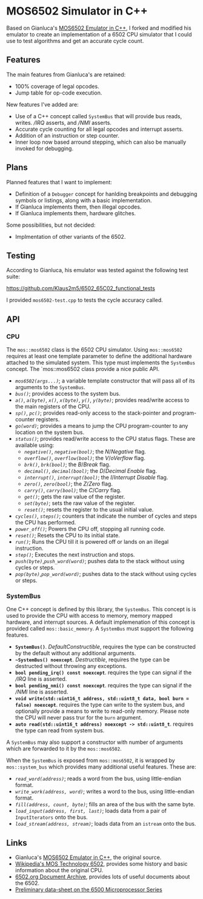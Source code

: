 # MOS6502 Simulator in C++

Based on Gianluca's [MOS6502 Emulator in C++](https://github.com/gianlucag/mos6502), I forked and
modified his emulator to create an implementation of a 6502 CPU simulator that I could use to test
algorithms and get an accurate cycle count.

## Features

The main features from Gianluca's are retained:
- 100% coverage of legal opcodes.
- Jump table for op-code execution.

New features I've added are:
- Use of a C++ concept called `SystemBus` that will provide bus reads, writes. _/IRQ_ asserts, and
  _/NMI_ asserts.
- Accurate cycle counting for all legal opcodes and interrupt asserts.
- Addition of an instruction or step counter.
- Inner loop now based arround stepping, which can also be manually invoked for debugging.

## Plans

Planned features that I want to implement:
- Definition of a `Debugger` concept for hanlding breakpoints and debugging symbols or listings,
  along with a basic implementation.
- If Gianluca implements them, then illegal opcodes.
- If Gianluca implements them, hardware glitches.

Some possibilities, but not decided:
- Implmentation of other variants of the 6502.

## Testing

According to Gianluca, his emulator was tested against the following test suite:

https://github.com/Klaus2m5/6502_65C02_functional_tests

I provided `mos6502-test.cpp` to tests the cycle accuracy called.

## API

### CPU

The `mos::mos6502` class is the 6502 CPU simulator. Using `mos::mos6502` requires at least one
template parameter to define the additional hardware attached to the simulated system. This type
must implements the `SystemBus` concept. The `mos::mos6502 class provide a nice public API.

- _`mos6502(args...)`_; a variable template constructor that will pass all of its arguments to the
  `SystemBus`.
- _`bus()`_; provides access to the system bus.
- _`a()`_, _`a(byte)`_, _`x()`_, _`x(byte)`_, _`y()`_, _`y(byte)`_; provides read/write access to
  the main registers of the CPU.
- _`sp()`_, _`pc()`_; provides read-only access to the stack-pointer and program-counter registers.
- _`go(word)`_; provides a means to jump the CPU program-counter to any location on the system bus.
- _`status()`_; provides read/write access to the CPU status flags. These are available using:
	- _`negative()`_, _`negative(bool)`_;  the _N_/_Negative_ flag.
	- _`overflow()`_, _`overflow(bool)`_;  the _V_/_oVerflow_ flag.
	- _`brk()`_, _`brk(bool)`_;  the _B_/_Break_ flag.
	- _`decimal()`_, _`decimal(bool)`_;  the _D_/_Decimal Enable_ flag.
	- _`interrupt()`_, _`interrupt(bool)`_;  the _I_/_Interrupt Disable_ flag.
	- _`zero()`_, _`zero(bool)`_;  the _Z_/_Zero_ flag.
	- _`carry()`_, _`carry(bool)`_;  the _C_/_Carry_ flag.
	- _`get()`_; gets the raw value of the register.
	- _`set(byte)`_; sets the raw value of the register.
	- _`reset()`_; resets the register to the usual initial value.
- _`cycles()`_, _`steps()`_; counters that indicate the number of cycles and steps the CPU has
  performed.
- _`power_off()`_; Powers the CPU off, stopping all running code.
- _`reset()`_; Resets the CPU to its initial state.
- _`run()`_; Runs the CPU till it is powered off or lands on an illegal instruction.
- _`step()`_; Executes the next instruction and stops.
- _`push(byte)`_,_`push_word(word)`_; pushes data to the stack without using cycles or steps.
- _`pop(byte)`_,_`pop_word(word)`_; pushes data to the stack without using cycles or steps.

### SystemBus

One C++ concept is defined by this library, the `SystemBus`. This concept is is used to provide the
CPU with access to memory, memory mapped hardware, and interrupt sources. A default implemenation
of this concept is provided called `mos::basic_memory`. A `SystemBus` must support the following
features.

- **`SystemBus()`**. _DefaultConstructible_, requires the type can be constructed by the default
  without any additional arguments.
- **`~SystemBus() noexcept`**. _Destructible_, requires the type can be destructed without throwing
  any exceptions.
- **`bool pending_irq() const noexcept`**. requires the type can signal if the _/IRQ_ line is
  asserted.
- **`bool pending_nmi() const noexcept`**. requires the type can signal if the _/NMI_ line is
  asserted.
- **`void write(std::uint16_t address, std::uint8_t data, bool burn = false) noexcept`**. requires
  the type can write to the system bus, and optionally provide a means to write to read-only
  memory. Please note the CPU will never pass trur for the `burn` argument.
- **`auto read(std::uint16_t address) noexcept -> std::uint8_t`**. requires the type can read from
  system bus.

A `SystemBus` may also support a constructor with number of arguments which are forwarded to it by
the `mos::mos6502`.

When the `SystemBus` is exposed from `mos::mos6502`, it is wrapped by `mos::system_bus` which
provides many additional useful features. These are:

- _`read_word(address)`_; reads a word from the bus, using little-endian format.
- _`write_work(address, word)`_; writes a word to the bus, using little-endian format.
- _`fill(address, count, byte)`_; fills an area of the bus with the same byte.
- _`load_input(address, first, last)`_; loads data from a pair of `InputIterators` onto the bus.
- _`load_stream(address, stream)`_; loads data from an `istream` onto the bus.

## Links ##

- Gianluca's [MOS6502 Emulator in C++](https://github.com/gianlucag/mos6502), the original source.
- [Wikipedia's MOS Technology 6502](http://en.wikipedia.org/wiki/MOS_Technology_6502), provides
  some history and basic information about the original CPU.
- [6502.org Document Archive](http://www.6502.org/documents/datasheets/mos/), provides lots of
  useful documents about the 6502.
- [Preliminary data-sheet on the 6500 Microprocessor Series](http://www.mdawson.net/vic20chrome/cpu/mos_6500_mpu_preliminary_may_1976.pdf)
